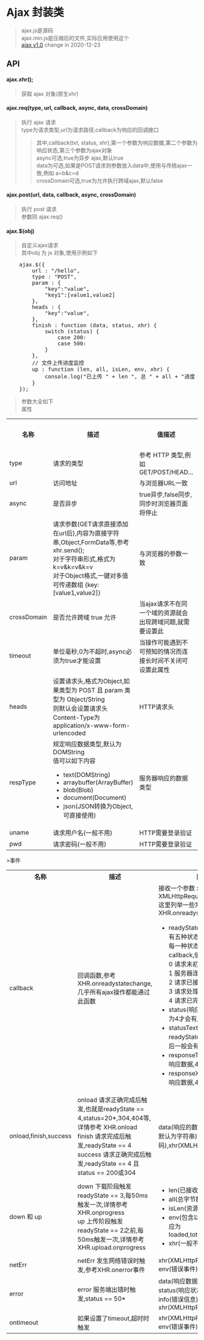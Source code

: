 # Ajax 封装类
>ajax.js是源码<br>
>ajax.min.js是压缩后的文件,实际应用使用这个<br>
>[ajax v1.0](https://1711680493.github.io) change in 2020-12-23

## API
#### ajax.xhr();
>获取 ajax 对象(原生xhr)

#### ajax.req(type, url, callback, async, data, crossDomain)
>执行 ajax 请求<br>
>type为请求类型,url为请求路径,callback为响应的回调接口<br>
>>其中,callback(txt, status, xhr);第一个参数为响应数据,第二个参数为响应状态,第三个参数为ajax对象<br>
>async可选,true为异步 ajax,默认true<br>
>data为可选,如果是POST请求则参数放入data中,使用与传统ajax一致,例如 a=b&c=d<br>
>crossDomain可选,true为允许执行跨域ajax,默认false

#### ajax.post(url, data, callback, async, crossDomain)
>执行 post 请求<br>
>参数同 ajax.req()<br>

####  ajax.$(obj)
>自定义ajax请求<br>
>其中obj 为 js 对象,使用示例如下<br>

<pre>
    ajax.$({
        url : "/hello",
        type : "POST",
        param : {
            "key":"value",
            "key1":[value1,value2]
        },
        heads : {
            "key":"value",
        },
        finish : function (data, status, xhr) {
            switch (status) {
                case 200:
                case 500:
            }
        },
        // 文件上传进度监控
        up : function (len, all, isLen, env, xhr) {
            console.log("已上传 " + len ", 总 " + all + "进度 " + (len / all * 100) + "%");
        }
    });
</pre>
>参数大全如下<br>
>属性

<table>
	<tr>
		<th>名称</th>
		<th>描述</th>
        <th>值描述</th>
        <th>默认值</th>
	</tr>
	<tr>
		<td>type</td>
		<td>请求的类型</td>
        <td>参考 HTTP 类型,例如GET/POST/HEAD...</td>
        <td>GET</td>
	</tr>
	<tr>
		<td>url</td>
		<td>访问地址</td>
        <td>与浏览器URL一致</td>
        <td>#</td>
	</tr>
	<tr>
		<td>async</td>
		<td>是否异步</td>
        <td>true异步,false同步,同步时浏览器页面将停止</td>
        <td>true</td>
	</tr>
	<tr>
		<td>param</td>
		<td>
            请求参数(GET请求直接添加在url后),内容为直接字符串,Object,FormData等,参考 xhr.send();<br>
            对于字符串形式,格式为 k=v&k=v&k=v<br>
            对于Object格式,一键对多值可传递数组 {key:[value1,value2]}
        </td>
        <td>与浏览器的参数一致</td>
        <td>null</td>
	</tr>
	<tr>
		<td>crossDomain</td>
		<td>是否允许跨域 true 允许</td>
        <td>当ajax请求不在同一个域的资源就会出现跨域问题,就需要设置此</td>
        <td>true</td>
	</tr>
	<tr>
		<td>timeout</td>
		<td>单位毫秒,0为不超时,async必须为true才能设置</td>
        <td>当操作可能遇到不可预知的情况而连接长时间不关闭可设置此属性</td>
        <td>0</td>
	</tr>
    <tr>
		<td>heads</td>
		<td>
            设置请求头,格式为Object,如果类型为 POST 且 param 类型为 Object/String<br>
            则默认会设置请求头 Content-Type为 application/x-www-form-urlencoded
        </td>
        <td>HTTP请求头</td>
        <td>null</td>
	</tr>
    <tr>
		<td>respType</td>
		<td>
            规定响应数据类型,默认为DOMString<br>
            值可以如下内容<br>
            <ul>
                <li>text(DOMString)</li>
                <li>arraybuffer(ArrayBuffer)</li>
                <li>blob(Blob)</li>
                <li>document(Document)</li>
                <li>json(JSON转换为Object,可直接使用)</li>
            </ul>
        </td>
        <td>服务器响应的数据类型</td>
        <td>text</td>
	</tr>
    <tr>
		<td>uname</td>
		<td>请求用户名(一般不用)</td>
        <td>HTTP需要登录验证</td>
        <td>null</td>
	</tr>
    <tr>
		<td>pwd</td>
		<td>请求密码(一般不用)</td>
        <td>HTTP需要登录验证</td>
        <td>null</td>
	</tr>
</table>
>事件

<table>
    <tr>
		<th>名称</th>
		<th>描述</th>
        <th>回调参数</th>
	</tr>
    <tr>
		<td>callback</td>
		<td>回调函数,参考 XHR.onreadystatechange,几乎所有ajax操作都能通过此函数</td>
        <td>
            接收一个参数 xhr,参数为 XMLHttpRequest<br>
            这里列举一些常见属性,具体请参考 XHR.onreadystatechange<br>
            <ul>
                <li>
                    readyState(追踪当前请求的状态,有五种状态)<br>
                    每一种状态都会调用一次callback,值如下<br>
                    0 请求未初始化<br>
                    1 服务器连接已建立<br>
                    2 请求已接收<br>
                    3 请求处理中<br>
                    4 请求已完成 且响应已就绪
                </li>
                <li>status(响应状态,只有readyState为4才会有,例如200等)</li>
                <li>statusText(响应状态描述,只有readyState为4才会有,例如200后一般会有 OK 等)</li>
                <li>responseText(获得字符串形式的响应数据,4才有)</li>
                <li>responseXML(获得XML形式的响应数据,4才有)</li>
            </ul>
        </td>
	</tr>
    <tr>
		<td>onload,finish,success</td>
		<td>
            onload 请求正确完成后触发,也就是readyState == 4,status=20*,304,404等,详情参考 XHR.onload<br>
            finish 请求完成后触发,readyState == 4<br>
            success 请求正确完成后触发,readyState == 4 且 status == 200或304
        </td>
        <td>data(响应的数据,类型根据respType,默认为字符串),status(响应状态码),xhr(XMLHttpRequest)</td>
	</tr>
    <tr>
		<td>down 和 up</td>
		<td>
            down 下载阶段触发 readyState == 3,每50ms触发一次,详情参考 XHR.onprogress<br>
            up 上传阶段触发 readyState == 2之前,每50ms触发一次,详情参考 XHR.upload.onprogress
        </td>
        <td>
            <ul>
                <li>len(已接收或上传的字节数)</li>
                <li>all(总字节数)</li>
                <li>isLen(资源是否有可计算的长度)</li>
                <li>env(包含以上三个属性的对象,对应为loaded,total,lengthComputable)</li>
                <li>xhr(一般不用)</li>
            </ul>
        </td>
	</tr>
    <tr>
		<td>netErr</td>
		<td>netErr 发生网络错误时触发,参考XHR.onerror事件</td>
        <td>
            xhr(XMLHttpRequest)<br>
            env(错误事件)
        </td>
	</tr>
    <tr>
		<td>error</td>
		<td>error 服务端出错时触发,status == 50*</td>
        <td>
            data(响应数据)<br>
            status(响应状态)<br>
            info(错误信息)<br>
            xhr(XMLHttpRequest)<br>
        </td>
	</tr>
    <tr>
		<td>ontimeout</td>
		<td>如果设置了timeout,超时时触发</td>
        <td>
            xhr(XMLHttpRequest)<br>
            env(错误事件)
        </td>
	</tr>
</table>
